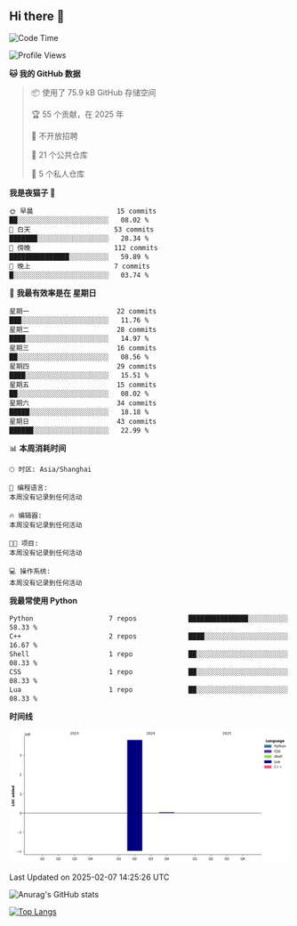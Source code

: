## Hi there 👋

<!--
**ZeroMapleQvQ/ZeroMapleQvQ** is a ✨ _special_ ✨ repository because its `README.md` (this file) appears on your GitHub profile.

Here are some ideas to get you started:

- 🔭 I’m currently working on ...
- 🌱 I’m currently learning ...
- 👯 I’m looking to collaborate on ...
- 🤔 I’m looking for help with ...
- 💬 Ask me about ...
- 📫 How to reach me: ...
- 😄 Pronouns: ...
- ⚡ Fun fact: ...
-->

<!--START_SECTION:waka-->
![Code Time](http://img.shields.io/badge/Code%20Time-1%20hr%2020%20mins-blue)

![Profile Views](http://img.shields.io/badge/%E4%B8%AA%E4%BA%BA%E8%B5%84%E6%96%99%E8%A7%82%E7%9C%8B%E6%AC%A1%E6%95%B0-7-blue)

**🐱 我的 GitHub 数据** 

> 📦  使用了 75.9 kB GitHub 存储空间 
 > 
> 🏆 55 个贡献，在 2025 年
 > 
> 🚫 不开放招聘
 > 
> 📜 21 个公共仓库 
 > 
> 🔑 5 个私人仓库 
 > 
**我是夜猫子 🦉** 

```text
🌞 早晨                     15 commits          ██░░░░░░░░░░░░░░░░░░░░░░░   08.02 % 
🌆 白天                     53 commits          ███████░░░░░░░░░░░░░░░░░░   28.34 % 
🌃 傍晚                     112 commits         ███████████████░░░░░░░░░░   59.89 % 
🌙 晚上                     7 commits           █░░░░░░░░░░░░░░░░░░░░░░░░   03.74 % 
```
📅 **我最有效率是在 星期日** 

```text
星期一                      22 commits          ███░░░░░░░░░░░░░░░░░░░░░░   11.76 % 
星期二                      28 commits          ████░░░░░░░░░░░░░░░░░░░░░   14.97 % 
星期三                      16 commits          ██░░░░░░░░░░░░░░░░░░░░░░░   08.56 % 
星期四                      29 commits          ████░░░░░░░░░░░░░░░░░░░░░   15.51 % 
星期五                      15 commits          ██░░░░░░░░░░░░░░░░░░░░░░░   08.02 % 
星期六                      34 commits          █████░░░░░░░░░░░░░░░░░░░░   18.18 % 
星期日                      43 commits          ██████░░░░░░░░░░░░░░░░░░░   22.99 % 
```


📊 **本周消耗时间** 

```text
🕑︎ 时区: Asia/Shanghai

💬 编程语言: 
本周没有记录到任何活动

🔥 编辑器: 
本周没有记录到任何活动

🐱‍💻 项目: 
本周没有记录到任何活动

💻 操作系统: 
本周没有记录到任何活动
```

**我最常使用 Python** 

```text
Python                   7 repos             ███████████████░░░░░░░░░░   58.33 % 
C++                      2 repos             ████░░░░░░░░░░░░░░░░░░░░░   16.67 % 
Shell                    1 repo              ██░░░░░░░░░░░░░░░░░░░░░░░   08.33 % 
CSS                      1 repo              ██░░░░░░░░░░░░░░░░░░░░░░░   08.33 % 
Lua                      1 repo              ██░░░░░░░░░░░░░░░░░░░░░░░   08.33 % 
```



**时间线**

![Lines of Code chart](https://raw.githubusercontent.com/bkctwy/bkctwy/main/assets/bar_graph.png)


 Last Updated on 2025-02-07 14:25:26 UTC
<!--END_SECTION:waka-->


![Anurag's GitHub stats](https://grs.bkctwy.tech/api?username=bkctwy&theme=dracula&show_icons=true)


[![Top Langs](https://grs.bkctwy.tech/api/top-langs/?username=bkctwy&layout=compact&theme=dracula)](https://github.com/anuraghazra/github-readme-stats)
